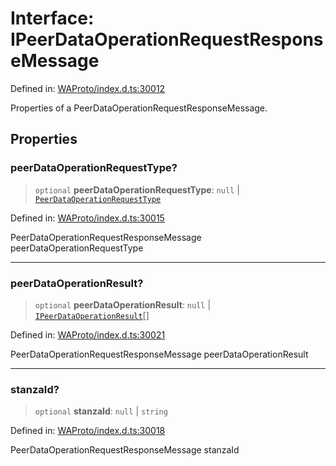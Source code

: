 # Interface: IPeerDataOperationRequestResponseMessage

Defined in: [WAProto/index.d.ts:30012](https://github.com/Fokusdotid/bail/blob/8b525f9ebcc20cb9acd0f880b6ad58976e38b117/WAProto/index.d.ts#L30012)

Properties of a PeerDataOperationRequestResponseMessage.

## Properties

### peerDataOperationRequestType?

> `optional` **peerDataOperationRequestType**: `null` \| [`PeerDataOperationRequestType`](../enumerations/PeerDataOperationRequestType.md)

Defined in: [WAProto/index.d.ts:30015](https://github.com/Fokusdotid/bail/blob/8b525f9ebcc20cb9acd0f880b6ad58976e38b117/WAProto/index.d.ts#L30015)

PeerDataOperationRequestResponseMessage peerDataOperationRequestType

***

### peerDataOperationResult?

> `optional` **peerDataOperationResult**: `null` \| [`IPeerDataOperationResult`](../namespaces/PeerDataOperationRequestResponseMessage/interfaces/IPeerDataOperationResult.md)[]

Defined in: [WAProto/index.d.ts:30021](https://github.com/Fokusdotid/bail/blob/8b525f9ebcc20cb9acd0f880b6ad58976e38b117/WAProto/index.d.ts#L30021)

PeerDataOperationRequestResponseMessage peerDataOperationResult

***

### stanzaId?

> `optional` **stanzaId**: `null` \| `string`

Defined in: [WAProto/index.d.ts:30018](https://github.com/Fokusdotid/bail/blob/8b525f9ebcc20cb9acd0f880b6ad58976e38b117/WAProto/index.d.ts#L30018)

PeerDataOperationRequestResponseMessage stanzaId
